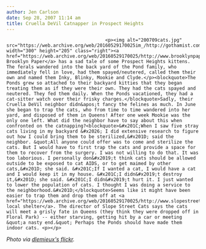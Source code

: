 ```yaml
---
author: Jen Carlson
date: Sep 28, 2007 11:14 am
title: Cruella DeVil Catnapper in Prospect Heights
---
```


	
										<p><img alt="200709cats.jpg" src="https://web.archive.org/web/20160529170025im_/http://gothamist.com/attachments/arts_jen/200709cats.jpg" width="300" height="205" class="right"><a href="https://web.archive.org/web/20160529170025/http://www.brooklynpaper.com/stories/30/38/30_38catfight.html">The Brooklyn Paper</a> has a sad tale of some Prospect Heights kittens. The ferals wandered into the back yard of the Pond family, who immediately fell in love, had them spayed/neutered, called them their own and named them Inky, Blinky, Mookie and Clyde.</p><blockquote>The Ponds grew so attached to their backyard kitties that they began treating them as if they were their own. They had the cats spayed and neutered. They fed them daily. When the Ponds vacationed, they had a cat-sitter watch over their frisky charges.</blockquote>Sadly, their Cruella DeVil neighbor didn&apos;t fancy the felines as much. In June she began to trap the cats, who from time to time wandered into her yard, and disposed of them in Queens! After one week Mookie was the only one left. What did the neighbor have to say about this when confronted on the catnapping?<blockquote>&#x201C;When I saw five stray cats living in my backyard &#x2026; I did extensive research to figure out how I could bring them to be sterilized,&#x201D; said the neighbor. &quot;All anyone could offer was to come and sterilize the cats. But I would have to first trap the cats and provide a space for them to recover from the surgery. I was not willing to do that. It was too laborious. I personally don&#x2019;t think cats should be allowed outside to be exposed to cat AIDS, or to get maimed by other cats,&#x201D; she said. &#x201C;If I wanted a cat, I would have a cat and I would keep it in my house. &#x201C;I didn&#x2019;t destroy it,&#x201D; she said. &#x201C;I didn&#x2019;t hurt it. I just wanted to lower the population of cats. I thought I was doing a service to the neighborhood.&#x201D;</blockquote>Seems like it might have been easier to trap them and drop them off at <a href="https://web.archive.org/web/20160529170025/http://www.slopestreetcats.com/">a local shelter</a>. The director of Slope Street Cats says the cats will meet a grisly fate in Queens (they think they were dropped off in Floral Park) -- either starving, getting hit by a car or meeting &quot;a nasty end.&quot; Perhaps the Ponds should have made them indoor cats. <p></p>

<p><em>Photo via <a href="https://web.archive.org/web/20160529170025/http://www.flickr.com/photos/dlemieux/26244092">dlemieux&apos;s flickr</a>.</em></p>					
										
									
				